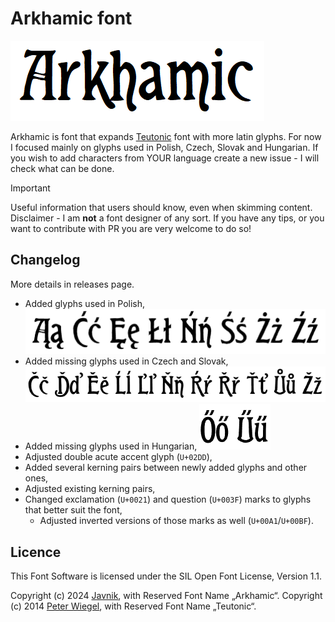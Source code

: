 # Arkhamic font
![Title](/gh-title.png)

Arkhamic is font that expands [Teutonic](http://www.peter-wiegel.de) font with more latin glyphs. For now I focused mainly on glyphs used in Polish, Czech, Slovak and Hungarian. If you wish to add characters from YOUR language create a new issue - I will check what can be done. 

> [!IMPORTANT]
> Useful information that users should know, even when skimming content.
Disclaimer - I am **not** a font designer of any sort. If you have any tips, or you want to contribute with PR you are very welcome to do so!

## Changelog
More details in releases page.
- Added glyphs used in Polish,
![PL glyphs](/gh-plglyphs.png)
- Added missing glyphs used in Czech and Slovak,
![CZSK glyphs](/gh-czskglyphs.png)
- Added missing glyphs used in Hungarian,
![HU glyphs](/gh-huglyphs.png)
- Adjusted double acute accent glyph (`U+02DD`),
- Added several kerning pairs between newly added glyphs and other ones,
- Adjusted existing kerning pairs,
- Changed exclamation (`U+0021`) and question (`U+003F`) marks to glyphs that better suit the font,
  * Adjusted inverted versions of those marks as well (`U+00A1`/`U+00BF`).

## Licence
This Font Software is licensed under the SIL Open Font License, Version 1.1.

Copyright (c) 2024 [Javnik](https://github.com/javnik36/), with Reserved Font Name „Arkhamic“.
Copyright (c) 2014 [Peter Wiegel](http://www.peter-wiegel.de/), with Reserved Font Name „Teutonic“.